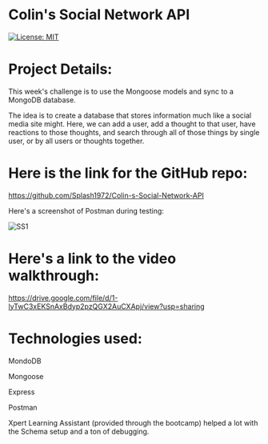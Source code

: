 # Colin's Social Network API

[![License: MIT](https://img.shields.io/badge/License-MIT-yellow.svg)](https://opensource.org/licenses/MIT)

# Project Details:

This week's challenge is to use the Mongoose models and sync to a MongoDB database.

The idea is to create a database that stores information much like a social media site might. 
Here, we can add a user, add a thought to that user, have reactions to those thoughts, and search through all of those things by single user, or by all users or thoughts together.

# Here is the link for the GitHub repo:

https://github.com/Splash1972/Colin-s-Social-Network-API

Here's a screenshot of Postman during testing:

![SS1](https://github.com/user-attachments/assets/b3c89dfc-ea21-4cae-850d-1800ad7226a6)

# Here's a link to the video walkthrough:


https://drive.google.com/file/d/1-lyTwC3xEKSnAxBdyp2pzQGX2AuCXApj/view?usp=sharing

# Technologies used:

MondoDB

Mongoose

Express

Postman

Xpert Learning Assistant (provided through the bootcamp) helped a lot with the Schema setup and a ton of debugging.
